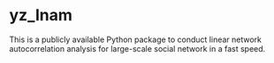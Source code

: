 # yz_lnam
This is a publicly available Python package to conduct linear network autocorrelation analysis for large-scale social network in a fast speed.
